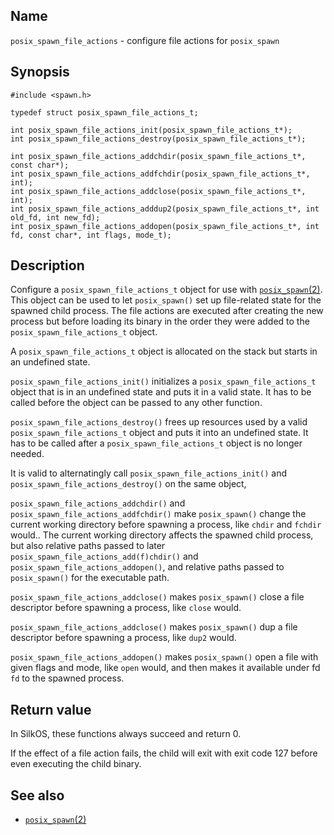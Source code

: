 ## Name

`posix_spawn_file_actions` - configure file actions for `posix_spawn`

## Synopsis

```**c++
#include <spawn.h>

typedef struct posix_spawn_file_actions_t;

int posix_spawn_file_actions_init(posix_spawn_file_actions_t*);
int posix_spawn_file_actions_destroy(posix_spawn_file_actions_t*);

int posix_spawn_file_actions_addchdir(posix_spawn_file_actions_t*, const char*);
int posix_spawn_file_actions_addfchdir(posix_spawn_file_actions_t*, int);
int posix_spawn_file_actions_addclose(posix_spawn_file_actions_t*, int);
int posix_spawn_file_actions_adddup2(posix_spawn_file_actions_t*, int old_fd, int new_fd);
int posix_spawn_file_actions_addopen(posix_spawn_file_actions_t*, int fd, const char*, int flags, mode_t);
```

## Description

Configure a `posix_spawn_file_actions_t` object for use with [`posix_spawn`(2)](help://man/3/posix_spawn). This object can be used to let `posix_spawn()` set up file-related state for the spawned child process. The file actions are executed after creating the new process but before loading its binary in the order they were added to the `posix_spawn_file_actions_t` object.

A `posix_spawn_file_actions_t` object is allocated on the stack but starts in an undefined state.

`posix_spawn_file_actions_init()` initializes a `posix_spawn_file_actions_t` object that is in an undefined state and puts it in a valid state. It has to be called before the object can be passed to any other function.

`posix_spawn_file_actions_destroy()` frees up resources used by a valid `posix_spawn_file_actions_t` object and puts it into an undefined state. It has to be called after a `posix_spawn_file_actions_t` object is no longer needed.

It is valid to alternatingly call `posix_spawn_file_actions_init()` and `posix_spawn_file_actions_destroy()` on the same object,

`posix_spawn_file_actions_addchdir()` and `posix_spawn_file_actions_addfchdir()` make `posix_spawn()` change the current working directory before spawning a process, like `chdir` and `fchdir` would.. The current working directory affects the spawned child process, but also relative paths passed to later `posix_spawn_file_actions_add(f)chdir()` and `posix_spawn_file_actions_addopen()`, and relative paths passed to `posix_spawn()` for the executable path.

`posix_spawn_file_actions_addclose()` makes `posix_spawn()` close a file descriptor before spawning a process, like `close` would.

`posix_spawn_file_actions_addclose()` makes `posix_spawn()` dup a file descriptor before spawning a process, like `dup2` would.

`posix_spawn_file_actions_addopen()` makes `posix_spawn()` open a file with given flags and mode, like `open` would, and then makes it available under fd `fd` to the spawned process.

## Return value

In SilkOS, these functions always succeed and return 0.

If the effect of a file action fails, the child will exit with exit code 127 before even executing the child binary.

## See also

-   [`posix_spawn`(2)](help://man/3/posix_spawn)
